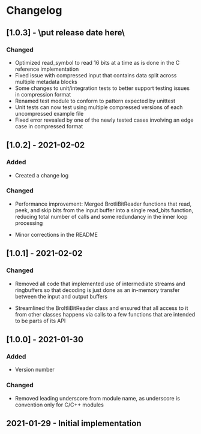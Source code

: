 # Changelog

## [1.0.3] - \\put release date here\\

### Changed

- Optimized read_symbol to read 16 bits at a time as is done in the C reference implementation
- Fixed issue with compressed input that contains data split across multiple metadata blocks
- Some changes to unit/integration tests to better support testing issues in compression format
- Renamed test module to conform to pattern expected by unittest
- Unit tests can now test using multiple compressed versions of each uncompressed example file 
- Fixed error revealed by one of the newly tested cases involving an edge case in compressed format

## [1.0.2] - 2021-02-02

### Added

- Created a change log

### Changed

- Performance improvement: Merged BrotliBitReader functions that read, peek, and skip bits from
the input buffer into a single read_bits function, reducing total number of calls and some 
redundancy in the inner loop processing
  
- Minor corrections in the README

## [1.0.1] - 2021-02-02

### Changed

- Removed all code that implemented use of intermediate streams and ringbuffers so that
decoding is just done as an in-memory transfer between the input and output buffers
  
- Streamlined the BroltliBitReader class and ensured that all access to it from other classes
happens via calls to a few functions that are intended to be parts of its API


## [1.0.0] - 2021-01-30

### Added

- Version number

### Changed

- Removed leading underscore from module name, as underscore is convention only for C/C++ modules

## 2021-01-29 - Initial implementation

